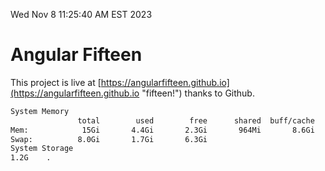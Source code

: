 Wed Nov  8 11:25:40 AM EST 2023

# Angular Fifteen


This project is live at [https://angularfifteen.github.io](https://angularfifteen.github.io "fifteen!") thanks to Github.

```bash
System Memory
               total        used        free      shared  buff/cache   available
Mem:            15Gi       4.4Gi       2.3Gi       964Mi       8.6Gi       9.6Gi
Swap:          8.0Gi       1.7Gi       6.3Gi
System Storage
1.2G	.
